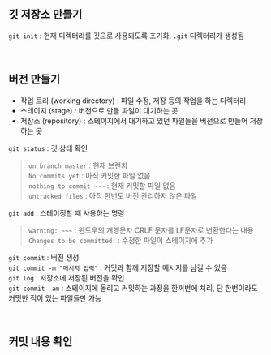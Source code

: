 ## 깃 저장소 만들기
`git init` : 현재 디렉터리를 깃으로 사용되도록 초기화, `.git` 디렉터리가 생성됨

<br>

## 버전 만들기
- 작업 트리 (working directory) : 파일 수정, 저장 등의 작업을 하는 디렉터리
- 스테이지 (stage) : 버전으로 만들 파일이 대기하는 곳
- 저장소 (repository) : 스테이지에서 대기하고 있던 파일들을 버전으로 만들어 저장하는 곳

`git status` : 깃 상태 확인
> `on branch master` : 현재 브랜치<br>
> `No commits yet` : 아직 커밋한 파일 없음<br>
> `nothing to commit ~~~` : 현재 커밋할 파일 없음<br>
> `untracked files` : 아직 한번도 버전 관리하지 않은 파일

`git add` : 스테이징할 때 사용하는 명령
> `warning: ~~~` : 윈도우의 개행문자 CRLF 문자를 LF문자로 변환한다는 내용<br>
> `Changes to be committed:` : 수정한 파일이 스테이지에 추가

`git commit` : 버전 생성<br>
`git commit -m "메시지 입력"` : 커밋과 함께 저장할 메시지를 남길 수 있음<br>
`git log` : 저장소에 저장된 버전을 확인<br>
`git commit -am` : 스테이지에 올리고 커밋하는 과정을 한꺼번에 처리, 단 한번이라도 커밋한 적이 있는 파일들만 가능<br>

<br>

## 커밋 내용 확인


